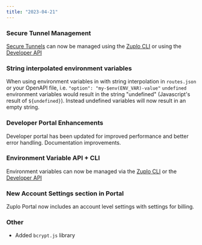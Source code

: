 ```yaml
---
title: "2023-04-21"
---
```


### Secure Tunnel Management

[Secure Tunnels](/docs/articles/secure-tunnel) can now be managed using the
[Zuplo CLI](/docs/cli) or using the [Developer API](https://dev.zuplo.com/docs)

### String interpolated environment variables

When using environment variables in with string interpolation in `routes.json`
or your OpenAPI file, i.e. `"option": "my-$env(ENV_VAR)-value"` `undefined`
environment variables would result in the string "undefined" (Javascript's
result of `${undefined}`). Instead undefined variables will now result in an
empty string.

### Developer Portal Enhancements

Developer portal has been updated for improved performance and better error
handling. Documentation improvements.

### Environment Variable API + CLI

Environment variables can now be managed via the [Zuplo CLI](/docs/cli) or the
[Developer API](https://dev.zuplo.com/docs)

### New Account Settings section in Portal

Zuplo Portal now includes an account level settings with settings for billing.

### Other

- Added `bcrypt.js` library
